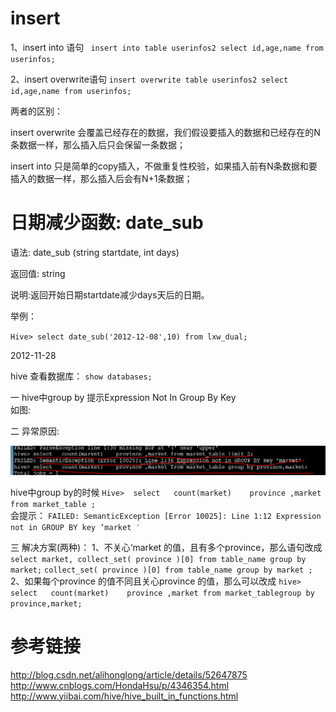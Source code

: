 # insert #
1、insert  into 语句
` insert into table userinfos2 select id,age,name from userinfos;`

2、insert overwrite语句
`insert overwrite table userinfos2 select id,age,name from userinfos;`

两者的区别：

insert overwrite 会覆盖已经存在的数据，我们假设要插入的数据和已经存在的N条数据一样，那么插入后只会保留一条数据；

insert into 只是简单的copy插入，不做重复性校验，如果插入前有N条数据和要插入的数据一样，那么插入后会有N+1条数据；


# 日期减少函数: date_sub #
语法: date_sub (string startdate, int days)

返回值: string

说明:返回开始日期startdate减少days天后的日期。

举例：

`Hive> select date_sub('2012-12-08',10) from lxw_dual;`

2012-11-28

hive 查看数据库：
`show databases;`

一 hive中group by 提示Expression Not In Group By Key   
 如图:



二  异常原因:

![enter description here][1]

hive中group by的时候
`Hive>  select   count(market)    province ,market  from market_table ; `  
会提示：
`FAILED: SemanticException [Error 10025]: Line 1:12 Expression not in GROUP BY key ‘market ′`

三 解决方案(两种)：
1、不关心‘market 的值，且有多个province，那么语句改成
`select market, collect_set( province )[0] from table_name group by  market;`
`collect_set( province )[0] from table_name group by market ;`
2、如果每个province 的值不同且关心province 的值，那么可以改成
`hive>  select   count(market)    province ,market from market_tablegroup by province,market; `



# 参考链接 #
http://blog.csdn.net/alihonglong/article/details/52647875
http://www.cnblogs.com/HondaHsu/p/4346354.html
http://www.yiibai.com/hive/hive_built_in_functions.html



  [1]: ./images/1504664486657.jpg